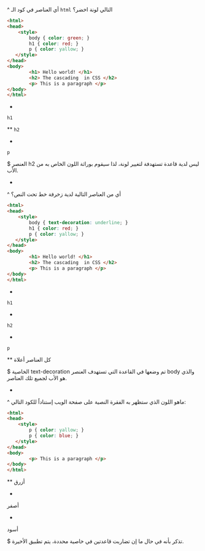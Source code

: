 ^ أي العناصر في كود الـ `html` التالي لونة اخضر؟

```html
<html>
<head>
    <style>
        body { color: green; }
        h1 { color: red; }
        p { color: yallow; }
   </style>
</head>
<body>
        <h1> Hello world! </h1>
        <h2> The cascading  in CSS </h2>
        <p> This is a paragraph </p>
</body>
</html>
```

*
`h1`

**
`h2`

*
`p`


$ العنصر h2 ليس لدية قاعدة تستهدفة لتغيير لونة، لذا سيقوم بوراثة اللون الخاص به من الأب.

-

^ أي من العناصر التالية لدية زخرفة خط تحت النص؟

```html
<html>
<head>
    <style>
        body { text-decoration: underline; }
        h1 { color: red; }
        p { color: yallow; }
   </style>
</head>
<body>
        <h1> Hello world! </h1>
        <h2> The cascading  in CSS </h2>
        <p> This is a paragraph </p>
</body>
</html>
```

*
`h1`

*
`h2`

*
`p`

**
كل العناصر أعلاة



$ الخاصية text-decoration تم وضعها في القاعدة التي تستهدف العنصر body والذي هو الأب لجميع تلك العناصر.


-

^ ماهو اللون الذي ستظهر به الفقرة النصية على صفحة الويب إستناداً للكود التالي:

```html
<html>
<head>
    <style>
        p { color: yallow; }
        p { color: blue; }
   </style>
</head>
<body>
        <p> This is a paragraph </p>
</body>
</html>
```


**
أزرق

*
أصفر

*
أسود

$ تذكر بأنه في حال ما إن تضاربت قاعدتين في خاصية محددة، يتم تطبيق الأخيرة.